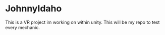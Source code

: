 # JohnnyIdaho
This is a VR project im working on within unity. This will be my repo to test every mechanic.
